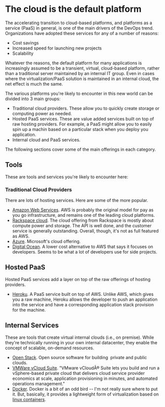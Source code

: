 # The cloud is the default platform

<span class="drop fa fa-cloud fa-5x"></span>

The accelerating transition to cloud-based platforms, and platforms as a service (PaaS) in general, is one of the main drivers of the DevOps trend. Organizations have adopted these services for any of a number of reasons:

* Cost savings
* Increased speed for launching new projects
* Scalability

Whatever the reasons, the default platform for many applications is increasingly assumed to be a transient, virtual, cloud-based platform, rather than a traditional server maintained by an internal IT group. Even in cases where the virtualization/PaaS solution is maintained in an internal cloud, the net effect is much the same.

The various platforms you're likely to encounter in this new world can be divided into 3 main groups:

* Traditional cloud providers. These allow you to quickly create storage or computing power as needed.
* Hosted PaaS services. These are value added services built on top of raw hosting providers.  For example, a PaaS might allow you to easily spin up a machin based on a particular stack when you deploy you application.
* Internal cloud and PaaS services.

The following sections cover some of the main offerings in each category.

## Tools

These are tools and services you're likely to encounter here:

### Traditional Cloud Providers

There are lots of hosting services. Here are some of the more popular.

* [Amazon Web Services](http://aws.amazon.com/).  AWS is probably the original model for pay as you go infrastructure, and remains one of the leading cloud platforms.
* [Rackspace cloud](https://mycloud.rackspace.com/). The cloud offering from Rackspace is mostly about compute power and storage. The API is well done, and the customer service is generally outstanding. Overall, though, it's not as full featured as AWS.
* [Azure](http://www.windowsazure.com/). Microsoft's cloud offering.
* [Digital Ocean](https://www.digitalocean.com/). A lower cost alternative to AWS that says it focuses on developers. Seems to be what a lot of developers use for side projects.

## Hosted PaaS

Hosted PaaS services add a layer on top of the raw offerings of hosting providers.

* [Heroku](https://www.heroku.com/).  A PaaS service built on top of AWS. Unlike AWS, which gives you a raw machine, Heroku allows the developer to push an application into the service and have a corresponding application stack provision for the machine.

## Internal Services

These are tools that create virtual internal clouds (i.e., on premise). While they're technically running in your own internal datacenter, they enable the concept of scalable, on-demand resources.

* [Open Stack](https://www.openstack.org/).  Open source software for building  private and public clouds.
* [VMWare vCloud Suite](http://www.vmware.com/products/vcloud-suite/).  "VMware vCloudÂ® Suite lets you build and run a vSphere-based private cloud that delivers cloud service provider economics at scale, application provisioning in minutes, and automated operations management."
* [Docker](http://www.docker.io/).  Docker is a bit of an odd bird -- I'm not really sure where to put it. But, basically, it provides a lightweight form of virtualization based on [linux containers](http://en.wikipedia.org/wiki/LXC).

